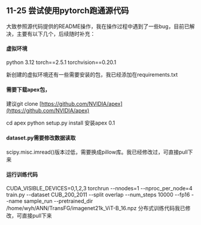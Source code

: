 ## **11-25   尝试使用pytorch跑通源代码**

大致参照源代码提供的README操作，我在操作过程中遇到了一些bug，目前已解决，主要有以下几个，后续随时补充：

#### 虚拟环境

python 3.12    torch==2.5.1   torchvision==0.20.1

新创建的虚拟环境还有一些需要安装的包，我已经添加在requirements.txt

#### 需要下载apex包，

建议git clone [https://github.com/NVIDIA/apex](https://github.com/NVIDIA/apex)

cd apex
python setup.py install   安装apex 0.1

#### dataset.py需要修改数据读取

scipy.misc.imread()版本过低，需要换成pillow库。我已经修改过，可直接pull下来

#### 运行训练代码

CUDA_VISIBLE_DEVICES=0,1,2,3 torchrun --nnodes=1  --nproc_per_node=4   train.py --dataset CUB_200_2011 --split overlap --num_steps 10000 --fp16 --name sample_run --pretrained_dir /home/wyh/ANN/TransFG/imagenet21k_ViT-B_16.npz      分布式训练代码我已修改，可直接pull下来
